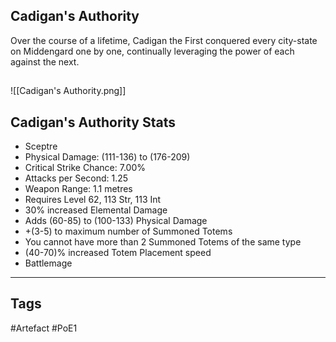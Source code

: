 ## Cadigan's Authority
Over the course of a lifetime, Cadigan the First
conquered every city-state on Middengard one by one,
continually leveraging the power of each against the next.
##
![[Cadigan's Authority.png]]
## Cadigan's Authority Stats
- Sceptre
- Physical Damage: (111-136) to (176-209)
- Critical Strike Chance: 7.00%
- Attacks per Second: 1.25
- Weapon Range: 1.1 metres
- Requires Level 62, 113 Str, 113 Int
- 30% increased Elemental Damage
- Adds (60-85) to (100-133) Physical Damage
- +(3-5) to maximum number of Summoned Totems
- You cannot have more than 2 Summoned Totems of the same type
- (40-70)% increased Totem Placement speed
- Battlemage


---
## Tags
#Artefact
#PoE1